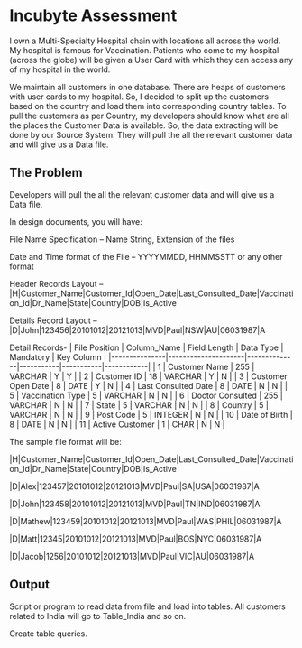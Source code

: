 # Incubyte Assessment

I own a Multi-Specialty Hospital chain with locations all across the world. My hospital is famous for Vaccination. Patients who come to my hospital (across the globe) will be given a User Card with which they can access any of my hospital in the world.

We maintain all customers in one database. There are heaps of customers with user cards to my hospital. So, I decided to split up the customers based on the country and load them into corresponding country tables. To pull the customers as per Country, my developers should know what are all the places the Customer Data is available. So, the data extracting will be done by our Source System. They will pull the all the relevant customer data and will give us a Data file.

## The Problem

Developers will pull the all the relevant customer data and will give us a Data file.

In design documents, you will have:

File Name Specification – Name String, Extension of the files

Date and Time format of the File – YYYYMMDD, HHMMSSTT or any other format

Header Records Layout – |H|Customer_Name|Customer_Id|Open_Date|Last_Consulted_Date|Vaccination_Id|Dr_Name|State|Country|DOB|Is_Active

Details Record Layout – |D|John|123456|20101012|20121013|MVD|Paul|NSW|AU|06031987|A

Detail Records-
| File Position | Column_Name         | Field Length | Data Type | Mandatory | Key Column |
|---------------|---------------------|--------------|-----------|-----------|------------|
| 1             | Customer Name       | 255          | VARCHAR   | Y         | Y          |
| 2             | Customer ID         | 18           | VARCHAR   | Y         | N          |
| 3             | Customer Open Date  | 8            | DATE      | Y         | N          |
| 4             | Last Consulted Date | 8            | DATE      | N         | N          |
| 5             | Vaccination Type    | 5            | VARCHAR   | N         | N          |
| 6             | Doctor Consulted    | 255          | VARCHAR   | N         | N          |
| 7             | State               | 5            | VARCHAR   | N         | N          |
| 8             | Country             | 5            | VARCHAR   | N         | N          |
| 9             | Post Code           | 5            | INTEGER   | N         | N          |
| 10            | Date of Birth       | 8            | DATE      | N         | N          |
| 11            | Active Customer     | 1            | CHAR      | N         | N          |


The sample file format will be:

|H|Customer_Name|Customer_Id|Open_Date|Last_Consulted_Date|Vaccination_Id|Dr_Name|State|Country|DOB|Is_Active

|D|Alex|123457|20101012|20121013|MVD|Paul|SA|USA|06031987|A

|D|John|123458|20101012|20121013|MVD|Paul|TN|IND|06031987|A

|D|Mathew|123459|20101012|20121013|MVD|Paul|WAS|PHIL|06031987|A

|D|Matt|12345|20101012|20121013|MVD|Paul|BOS|NYC|06031987|A

|D|Jacob|1256|20101012|20121013|MVD|Paul|VIC|AU|06031987|A


## Output
Script or program to read data from file and load into tables. All customers related to India will go to Table_India and so on.

Create table queries.
